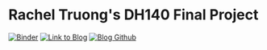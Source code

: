 # Rachel Truong's DH140 Final Project
[![Binder](https://mybinder.org/badge_logo.svg)](https://mybinder.org/v2/gh/raeTruong/DH140-Final-Project/HEAD) 
[![Link to Blog](https://badgen.net/badge/blog/website/yellow?icon=chrome)](https://raetruong.github.io/DH140-Final-Project-Blog/) 
[![Blog Github](https://badgen.net/badge/blog/github/black?icon=github)](https://github.com/raeTruong/DH140-Final-Project-Blog)

